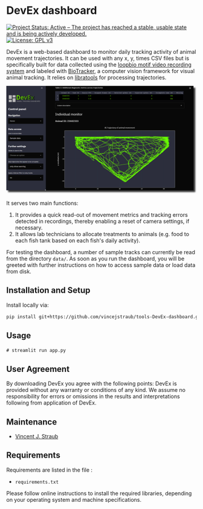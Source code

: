 # DevEx dashboard

[![Project Status: Active – The project has reached a stable, usable state and is being actively developed.](https://www.repostatus.org/badges/latest/active.svg)](https://www.repostatus.org/#active) [![License: GPL v3](https://img.shields.io/badge/License-GPL%20v3-blue.svg)](http://www.gnu.org/licenses/gpl-3.0)

DevEx is a web-based dashboard to monitor daily tracking activity of animal movement trajectories. It can be used with any x, y, times CSV files but is specifically built for data collected using the [loopbio motif video recording system](http://loopbio.com/recording/) and labeled with [BioTracker](https://github.com/BioroboticsLab/biotracker_core), a computer vision framework for visual animal tracking. It relies on [libratools](https://github.com/vincejstraub/tools-libratools) for processing trajectories. 

![alt text](https://github.com/vincejstraub/tools-DevEx-dashboard/blob/main/docs/dashboard-visual.png)

It serves two main functions: 

1. It provides a quick read-out of movement metrics and tracking errors detected in recordings, thereby enabling a reset of camera settings, if necessary. 
2. It allows lab technicians to allocate treatments to animals (e.g. food to each fish tank based on each fish's daily activity).

For testing the dashboard, a number of sample tracks can currently be  read from the directory `data/`. As soon as you run the dashboard, you will be greeted with further instructions on how to access sample data or load data from disk.


## Installation and Setup

Install locally via:

```bash
pip install git+https://github.com/vincejstraub/tools-DevEx-dashboard.git
```

## Usage

`# streamlit run app.py`

## User Agreement

By downloading DevEx you agree with the following points: DevEx is provided without any warranty or conditions of any kind. We assume no responsibility for errors or omissions in the results and interpretations following from application of DevEx.

## Maintenance

* [Vincent J. Straub](https://github.com/vincejstraub)  

## Requirements

Requirements are listed in the file :

* `requirements.txt`

Please follow  online instructions to install the required libraries, depending on your operating system and machine specifications.

